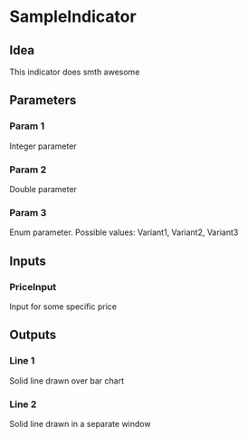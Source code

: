 ﻿SampleIndicator
===

## Idea
This indicator does smth awesome


## Parameters

### Param 1
Integer parameter

### Param 2
Double parameter

### Param 3
Enum parameter. Possible values: Variant1, Variant2, Variant3


## Inputs

### PriceInput
Input for some specific price


## Outputs

### Line 1
Solid line drawn over bar chart

### Line 2
Solid line drawn in a separate window
